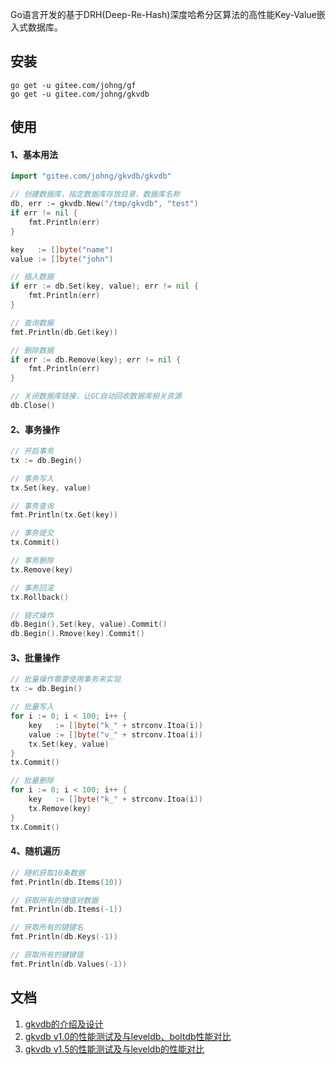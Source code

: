 Go语言开发的基于DRH(Deep-Re-Hash)深度哈希分区算法的高性能Key-Value嵌入式数据库。

## 安装
```
go get -u gitee.com/johng/gf
go get -u gitee.com/johng/gkvdb
````


## 使用
#### 1、基本用法
```go
import "gitee.com/johng/gkvdb/gkvdb"

// 创建数据库，指定数据库存放目录，数据库名称
db, err := gkvdb.New("/tmp/gkvdb", "test")
if err != nil {
    fmt.Println(err)
}

key   := []byte("name")
value := []byte("john")

// 插入数据
if err := db.Set(key, value); err != nil {
    fmt.Println(err)
}

// 查询数据
fmt.Println(db.Get(key))

// 删除数据
if err := db.Remove(key); err != nil {
    fmt.Println(err)
}

// 关闭数据库链接，让GC自动回收数据库相关资源
db.Close()
```


#### 2、事务操作
```go
// 开启事务
tx := db.Begin()

// 事务写入
tx.Set(key, value)

// 事务查询
fmt.Println(tx.Get(key))

// 事务提交
tx.Commit()

// 事务删除
tx.Remove(key)

// 事务回滚
tx.Rollback()

// 链式操作
db.Begin().Set(key, value).Commit()
db.Begin().Rmove(key).Commit()
```

#### 3、批量操作
```go
// 批量操作需要使用事务来实现
tx := db.Begin()

// 批量写入
for i := 0; i < 100; i++ {
    key   := []byte("k_" + strconv.Itoa(i))
    value := []byte("v_" + strconv.Itoa(i))
    tx.Set(key, value)
}
tx.Commit()

// 批量删除
for i := 0; i < 100; i++ {
    key   := []byte("k_" + strconv.Itoa(i))
    tx.Remove(key)
}
tx.Commit()
```

#### 4、随机遍历
```go
// 随机获取10条数据
fmt.Println(db.Items(10))

// 获取所有的键值对数据
fmt.Println(db.Items(-1))

// 获取所有的键键名
fmt.Println(db.Keys(-1))

// 获取所有的键键值
fmt.Println(db.Values(-1))
```

## 文档
1. [gkvdb的介绍及设计](http://johng.cn/gkvdb-brief/)
1. [gkvdb v1.0的性能测试及与leveldb、boltdb性能对比](http://johng.cn/gkvdb-performance-test/)
1. [gkvdb v1.5的性能测试及与leveldb的性能对比](http://johng.cn/gkvdb-performance-test-1-5/)




